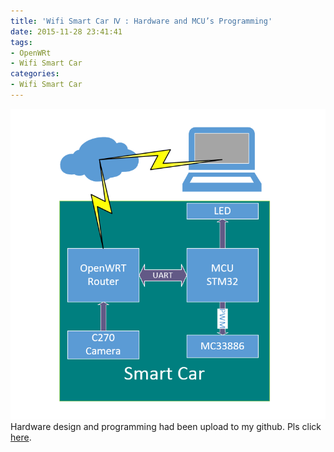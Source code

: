 ```yaml
---
title: 'Wifi Smart Car Ⅳ : Hardware and MCU’s Programming'
date: 2015-11-28 23:41:41
tags:
- OpenWRt
- Wifi Smart Car
categories:
- Wifi Smart Car
---
```

![](/image/SmartCar.png)
Hardware design and programming had been upload to my github. Pls click [here](https://github.com/kaylorchen/Wifi_SmartCar_Files).
